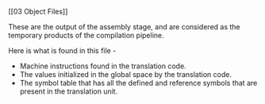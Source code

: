[[03 Object Files]]

These are the output of the assembly stage, and are considered as the temporary products of the compilation pipeline. 

Here is what is found in this file - 
- Machine instructions found in the translation code. 
- The values initialized in the global space by the translation code. 
- The symbol table that has all the defined and reference symbols that are present in the translation unit.